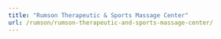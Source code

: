 ```yaml
---
title: "Rumson Therapeutic & Sports Massage Center"
url: /rumson/rumson-therapeutic-and-sports-massage-center/
---
```

